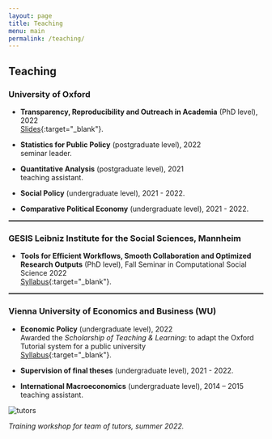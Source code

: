 ```yaml
---
layout: page
title: Teaching
menu: main
permalink: /teaching/
---
```


## Teaching

### University of Oxford
<p> </p>

- **Transparency, Reproducibility and Outreach in Academia** (PhD level), 2022 \
[Slides](../assets/transparency-outreach-slides.html#1){:target="_blank"}.

- **Statistics for Public Policy** (postgraduate level), 2022 \
seminar leader.

- **Quantitative Analysis** (postgraduate level), 2021 \
teaching assistant.

- **Social Policy** (undergraduate level), 2021 - 2022.

- **Comparative Political Economy** (undergraduate level), 2021 - 2022.

<hr style="border:.25px solid grey">

### GESIS Leibniz Institute for the Social Sciences, Mannheim
<p> </p>

- **Tools for Efficient Workflows, Smooth Collaboration and Optimized Research Outputs** (PhD level), Fall Seminar in Computational Social Science 2022 \
[Syllabus](https://www.gesis.org/fileadmin/upload/GESIS_Training/Syllabi_Methodenseminar/Fall_Seminar_2022/Fall_Seminar_2022_Week_1_Schulte-CloosLehner.pdf){:target="_blank"}.

<hr style="border:.25px solid grey">

### Vienna University of Economics and Business (WU)
<p> </p>

- **Economic Policy** (undergraduate level), 2022 \
Awarded the *Scholarship of Teaching & Learning*: to adapt the Oxford Tutorial system for a public university \
[Syllabus](../assets/Syllabus_5970_WiPol.pdf){:target="_blank"}.

- **Supervision of final theses** (undergraduate level), 2021 - 2022.

- **International Macroeconomics** (undergraduate level), 2014 – 2015 \
teaching assistant.
<p> </p>

![tutors](../assets/tutors.jpg)

*Training workshop for team of tutors, summer 2022.*